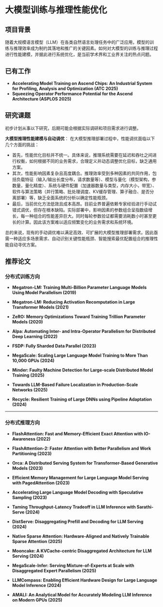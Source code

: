# 大模型训练与推理性能优化

## 项目背景

随着大规模语言模型（LLM）在各类自然语言处理任务中的广泛应用，模型的训练与推理效率成为制约其落地和推广的关键因素。如何对大模型的训练与推理过程进行性能建模，并据此进行系统优化，是当前学术界和工业界关注的热点问题。

## 已有工作

- **Accelerating Model Training on Ascend Chips: An Industrial System for Profiling, Analysis and Optimization (ATC 2025)**
- **Squeezing Operator Performance Potential for the Ascend Architecture (ASPLOS 2025)**

## 研究课题
初步计划从事以下研究，后期可能会根据实际调研和项目需求进行调整。

**大模型推理性能建模与自动调优**：
在大模型推理部署过程中，性能调优面临以下几个方面的挑战：
- 首先，性能优化目标并不统一。具体来说，推理系统需要在延迟和吞吐之间进行权衡，如何根据不同的业务需求，合理定义并动态调整优化目标，缺乏通用方案。
- 其次，性能影响因素复杂且高度耦合。推理效率受到多种因素的共同作用，包括负载特征（输入/输出长度分布，请求数量等）、模型与量化（模型架构，参数量，量化精度）、系统与硬件配置（加速器数量与类型，内存大小，带宽）、软件与算法策略（并行策略、批处理调度、KV缓存管理、算子融合、是否分离部署）等，缺乏全面系统的分析以确定性能瓶颈。
- 最后，当前优化方法低效且成本高昂。目前业界普遍依赖专家经验进行手动试错式调优，但存在根本缺陷。实际部署中，影响因素的参数组合呈指数级增长，每一种组合的性能差异巨大。同时每轮参数验证都需要消耗数小时甚至更长的计算。因此该方案难以适应频繁变化的业务需求和系统环境。

总的来说，现有的手动调优难以满足高效、可扩展的大模型推理部署需求。因此亟需一种适应多场景需求、自动识别关键性能瓶颈、智能搜索最优配置组合的推理性能自动寻优方案。

## 推荐论文

### 分布式训练方向

- **Megatron-LM: Training Multi-Billion Parameter Language Models Using Model Parallelism (2019)**  

- **Megatron-LM: Reducing Activation Recomputation in Large Transformer Models (2021)**

- **ZeRO: Memory Optimizations Toward Training Trillion Parameter Models (2020)**  
   
- **Alpa: Automating Inter- and Intra-Operator Parallelism for Distributed Deep Learning (2022)**  

- **FSDP: Fully Sharded Data Parallel (2023)**  

- **MegaScale: Scaling Large Language Model Training to More Than 10,000 GPUs (2024)**

- **Minder: Faulty Machine Detection for Large-scale Distributed Model Training (2025)**

- **Towards LLM-Based Failure Localization in Production-Scale Networks (2025)**

- **Recycle: Resilient Training of Large DNNs using Pipeline Adaptation (2024)**

---

### 分布式推理方向
- **FlashAttention: Fast and Memory-Efficient Exact Attention with IO-Awareness (2022)**  

- **FlashAttention-2: Faster Attention with Better Parallelism and Work Partitioning (2023)**  

- **Orca: A Distributed Serving System for Transformer-Based Generative Models (2023)**  

- **Efficient Memory Management for Large Language Model Serving with PagedAttention (2023)**  

- **Accelerating Large Language Model Decoding with Speculative Sampling (2023)**
  
- **Taming Throughput-Latency Tradeoff in LLM Inference with Sarathi-Serve (2024)**  

- **DistServe: Disaggregating Prefill and Decoding for LLM Serving (2024)**  

- **Native Sparse Attention: Hardware-Aligned and Natively Trainable Sparse Attention (2025)**

- **Mooncake: A KVCache-centric Disaggregated Architecture for LLM Serving (2024)**

- **MegaScale-Infer: Serving Mixture-of-Experts at Scale with Disaggregated Expert Parallelism (2025)**  

- **LLMCompass: Enabling Efficient Hardware Design for Large Language Model Inference (2024)**

- **AMALI: An Analytical Model for Accurately Modeling LLM Inference on Modern GPUs (2025)**
